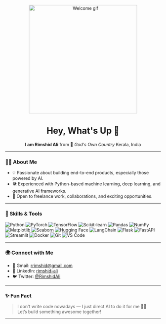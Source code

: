 <!-- Profile Banner GIF -->
<p align="center">
  <img src="https://media.giphy.com/media/qgQUggAC3Pfv687qPC/giphy.gif" width="350" alt="Welcome gif">
</p>

<h1 align="center">Hey, What's Up 👋</h1>

<p align="center">
  <b>I am Rimshid Ali</b> from 🌴 <i>God's Own Country</i> Kerala, India <br>
</p>

---

### 👨‍💻 About Me

- 💡 Passionate about building end-to-end products, especially those powered by AI.
- 🛠️ Experienced with Python-based machine learning, deep learning, and generative AI frameworks.
- 🤝 Open to freelance work, collaborations, and exciting opportunities.

---

### 🚀 Skills & Tools

![Python](https://img.shields.io/badge/Python-3776AB?style=for-the-badge&logo=python&logoColor=white)
![PyTorch](https://img.shields.io/badge/PyTorch-EE4C2C?style=for-the-badge&logo=pytorch&logoColor=white)
![TensorFlow](https://img.shields.io/badge/TensorFlow-FF6F00?style=for-the-badge&logo=tensorflow&logoColor=white)
![Scikit-learn](https://img.shields.io/badge/Scikit--learn-F7931E?style=for-the-badge&logo=scikitlearn&logoColor=white)
![Pandas](https://img.shields.io/badge/Pandas-150458?style=for-the-badge&logo=pandas&logoColor=white)
![NumPy](https://img.shields.io/badge/NumPy-013243?style=for-the-badge&logo=numpy&logoColor=white)
![Matplotlib](https://img.shields.io/badge/Matplotlib-2C5BB4?style=for-the-badge&logo=matplotlib&logoColor=white)
![Seaborn](https://img.shields.io/badge/Seaborn-7CB9E8?style=for-the-badge)
![Hugging Face](https://img.shields.io/badge/HuggingFace-FFD21F?style=for-the-badge&logo=huggingface&logoColor=black)
![LangChain](https://img.shields.io/badge/LangChain-00A67E?style=for-the-badge)
![Flask](https://img.shields.io/badge/Flask-000000?style=for-the-badge&logo=flask&logoColor=white)
![FastAPI](https://img.shields.io/badge/FastAPI-009688?style=for-the-badge&logo=fastapi&logoColor=white)
![Streamlit](https://img.shields.io/badge/Streamlit-FF4B4B?style=for-the-badge&logo=streamlit&logoColor=white)
![Docker](https://img.shields.io/badge/Docker-2496ED?style=for-the-badge&logo=docker&logoColor=white)
![Git](https://img.shields.io/badge/Git-F05032?style=for-the-badge&logo=git&logoColor=white)
![VS Code](https://img.shields.io/badge/VSCode-007ACC?style=for-the-badge&logo=visual-studio-code&logoColor=white)

---

### 🌍 Connect with Me


- 📧 Gmail: [rrimshid@gmail.com](mailto:rrimshid@gmail.com)
- 🔗 LinkedIn: [rimshid-ali](https://www.linkedin.com/in/rimshid-ali/)
- 🐦 Twitter: [@RimshidAli](https://x.com/RimshidAli)


---

### ✨ Fun Fact

> I don't write code nowadays — I just direct AI to do it for me 🤖🧠  
> Let’s build something awesome together!

---
